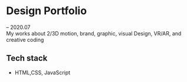 # Design Portfolio

– 2020.07 <br/>
My works about 2/3D motion, brand, graphic, visual Design, VR/AR, and creative coding 

## Tech stack

- HTML,CSS, JavaScript
